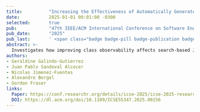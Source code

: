 ```yaml
---
title:          "Increasing the Effectiveness of Automatically Generated Tests by Improving Class Observability"
date:           2025-01-01 00:01:00 -0300
selected:       true
pub:            "47th IEEE/ACM International Conference on Software Engineering (ICSE 2025)"
pub_date:       "2025"
pub_last:       ' <span class="badge badge-pill badge-publication badge-success">Core A*</span>'
abstract: >-
  Investigates how improving class observability affects search-based Java test generation. Extends EvoSuite by (1) transforming code under test to expose encapsulated state and (2) enabling richer assertions over complex objects; reports improvements in generated test effectiveness.
authors:
- Geraldine Galindo-Gutierrez
- Juan Pablo Sandoval Alcocer
- Nicolas Jimenez-Fuentes
- Alexandre Bergel
- Gordon Fraser
links:
  Paper: https://conf.researchr.org/details/icse-2025/icse-2025-research-track/113/Increasing-the-Effectiveness-of-Automatically-Generated-Tests-by-Improving-Class-Obse
  DOI: https://dl.acm.org/doi/10.1109/ICSE55347.2025.00156
---
```

